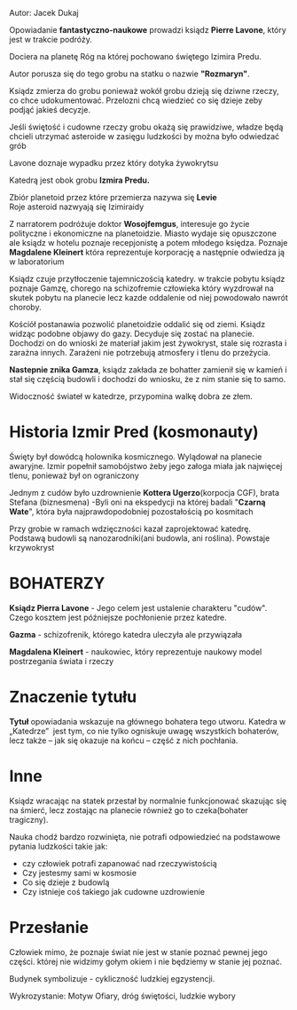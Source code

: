 Autor: Jacek Dukaj

Opowiadanie **fantastyczno-naukowe** prowadzi ksiądz **Pierre Lavone**, który jest w trakcie podróży. 

Dociera na planetę  Róg na której pochowano świętego Izimira Predu.

Autor porusza się do tego grobu na statku o nazwie **"Rozmaryn"**.

Ksiądz zmierza do grobu ponieważ wokół grobu dzieją się dziwne rzeczy, co chce udokumentować. Przelozni chcą wiedzieć co się dzieje zeby podjąć jakieś decyzje.

Jeśli świętość i cudowne rzeczy grobu okażą się prawidziwe, władze będą chcieli utrzymać asteroide w zasięgu ludzkości by można było odwiedzać grób

Lavone doznaje wypadku przez który dotyka żywokrytsu


Katedrą jest obok grobu **Izmira Predu.**

Zbiór planetoid przez które przemierza nazywa się **Levie**  
Roje asteroid nazwyają się Izimiraidy

Z narratorem podróżuje doktor **Wosojfemgus**, interesuje go życie polityczne i ekonomiczne na planetoidzie. Miasto wydaje się opuszczone ale ksiądz  w hotelu poznaje recepjonistę a potem młodego księdza. Poznaje **Magdalene Kleinert** która reprezentuje korporację a następnie odwiedza ją w laboratorium


Ksiądz czuje przytłoczenie tajemniczością katedry. w trakcie pobytu ksiądz poznaje Gamzę, chorego na schizofremie człowieka który wyzdrował na skutek pobytu  na planecie lecz kazde oddalenie od niej powodowało nawrót choroby.

Kościół postanawia pozwolić planetoidzie oddalić się od ziemi. Ksiądz widząc podobne objawy do gazy. Decyduje się zostać na planecie. Dochodzi on do wnioski że materiał jakim jest żywokryst, stale się rozrasta i zarażna innych. Zarażeni nie potrzebują atmosfery i tlenu do przeżycia.

**Nastepnie znika Gamza**, ksiądz zakłada ze bohatter zamienił się w kamień i stał się częścią budowli i dochodzi do wniosku, że  z nim stanie się to samo.

Widoczność świateł w katedrze, przypomina walkę dobra ze złem.


# Historia Izmir Pred (kosmonauty)
Święty był dowódcą holownika kosmicznego. Wylądował na planecie awaryjne. Izmir popełnił samobójstwo żeby jego załoga miała jak najwięcej tlenu, ponieważ był on ograniczony

Jednym z cudów było uzdrownienie **Kottera Ugerzo**(korpocja CGF), brata Stefana (biznesmena) -Byli oni na ekspedycji na której badali "**Czarną Wate**", która była najprawdopodobniej pozostałością po kosmitach

Przy grobie w ramach wdzięczności kazał zaprojektować katedrę. Podstawą budowli są nanozarodniki(ani budowla, ani roślina). Powstaje krzywokryst

# BOHATERZY

**Ksiądz Pierra Lavone**  - Jego celem jest ustalenie charakteru "cudów". Czego kosztem jest późniejsze pochłonienie przez katedre.


**Gazma** - schizofrenik,  którego katedra uleczyła ale przywiązała

**Magdalena Kleinert** - naukowiec, który reprezentuje naukowy model postrzegania świata i rzeczy

# Znaczenie tytułu

**Tytuł** opowiadania wskazuje na głównego bohatera tego utworu. Katedra w „Katedrze”  jest tym, co nie tylko ogniskuje uwagę wszystkich bohaterów, lecz także – jak się okazuje na końcu – część z nich pochłania.  

# Inne
Ksiądz wracając na statek przestał by normalnie funkcjonować skazując się na śmierć, lecz zostając na planecie również go to czeka(bohater tragiczny).


Nauka chodź bardzo rozwinięta, nie potrafi odpowiedzieć na podstawowe pytania ludzkości 
takie jak:
- czy człowiek potrafi zapanować nad rzeczywistością
- Czy jestesmy sami w kosmosie
- Co się dzieje z budowlą
- Czy istnieje coś takiego jak cudowne uzdrowienie

# Przesłanie
Człowiek mimo, że poznaje świat nie jest w stanie poznać pewnej jego części. której nie widzimy gołym okiem i nie będziemy w stanie jej poznać. 

Budynek symbolizuje - cykliczność ludzkiej egzystencji. 

Wykrozystanie: Motyw Ofiary, dróg świętości, ludzkie wybory



